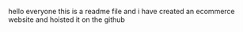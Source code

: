 hello everyone this is a readme file and i have created an ecommerce website and hoisted it on the github
